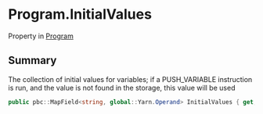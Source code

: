 # Program.InitialValues

Property in [Program](/docs/api/csharp/yarn.program.md)

## Summary


The collection of initial values for variables; if a PUSH_VARIABLE
instruction is run, and the value is not found in the storage, this
value will be used


```csharp
public pbc::MapField<string, global::Yarn.Operand> InitialValues { get; }
```


